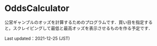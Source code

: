 # OddsCalculator

公営ギャンブルのオッズを計算するためのプログラムです．買い目を指定すると，スクレイピングして最低と最高オッズを表示させるものを作る予定です．

Last updated：2021-12-25 (JST)